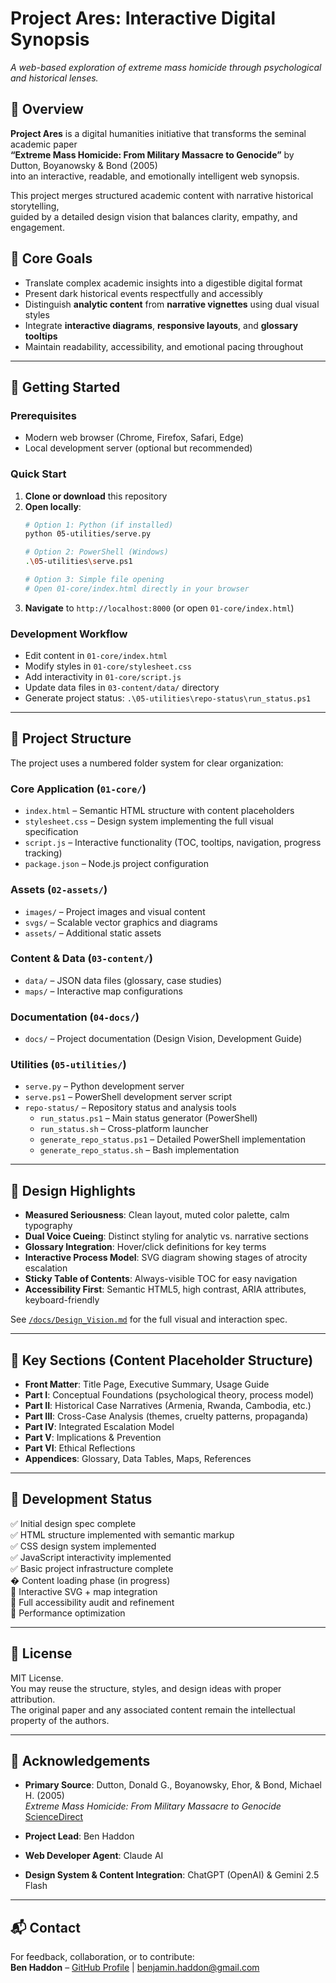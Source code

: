 # Project Ares: Interactive Digital Synopsis  
_A web-based exploration of extreme mass homicide through psychological and historical lenses._

## 🧭 Overview

**Project Ares** is a digital humanities initiative that transforms the seminal academic paper  
**“Extreme Mass Homicide: From Military Massacre to Genocide”** by Dutton, Boyanowsky & Bond (2005)  
into an interactive, readable, and emotionally intelligent web synopsis.

This project merges structured academic content with narrative historical storytelling,  
guided by a detailed design vision that balances clarity, empathy, and engagement.

## 🎯 Core Goals

- Translate complex academic insights into a digestible digital format
- Present dark historical events respectfully and accessibly
- Distinguish **analytic content** from **narrative vignettes** using dual visual styles
- Integrate **interactive diagrams**, **responsive layouts**, and **glossary tooltips**
- Maintain readability, accessibility, and emotional pacing throughout

---

## 🚀 Getting Started

### Prerequisites
- Modern web browser (Chrome, Firefox, Safari, Edge)
- Local development server (optional but recommended)

### Quick Start
1. **Clone or download** this repository
2. **Open locally**:
   ```bash
   # Option 1: Python (if installed)
   python 05-utilities/serve.py
   
   # Option 2: PowerShell (Windows)
   .\05-utilities\serve.ps1
   
   # Option 3: Simple file opening
   # Open 01-core/index.html directly in your browser
   ```
3. **Navigate** to `http://localhost:8000` (or open `01-core/index.html`)

### Development Workflow
- Edit content in `01-core/index.html` 
- Modify styles in `01-core/stylesheet.css`
- Add interactivity in `01-core/script.js`
- Update data files in `03-content/data/` directory
- Generate project status: `.\05-utilities\repo-status\run_status.ps1`

---

## 🧱 Project Structure

The project uses a numbered folder system for clear organization:

### Core Application (`01-core/`)
- `index.html` – Semantic HTML structure with content placeholders
- `stylesheet.css` – Design system implementing the full visual specification  
- `script.js` – Interactive functionality (TOC, tooltips, navigation, progress tracking)
- `package.json` – Node.js project configuration

### Assets (`02-assets/`)
- `images/` – Project images and visual content
- `svgs/` – Scalable vector graphics and diagrams  
- `assets/` – Additional static assets

### Content & Data (`03-content/`)
- `data/` – JSON data files (glossary, case studies)
- `maps/` – Interactive map configurations

### Documentation (`04-docs/`)
- `docs/` – Project documentation (Design Vision, Development Guide)

### Utilities (`05-utilities/`)
- `serve.py` – Python development server
- `serve.ps1` – PowerShell development server script
- `repo-status/` – Repository status and analysis tools
  - `run_status.ps1` – Main status generator (PowerShell)
  - `run_status.sh` – Cross-platform launcher
  - `generate_repo_status.ps1` – Detailed PowerShell implementation
  - `generate_repo_status.sh` – Bash implementation

---

## 📐 Design Highlights

- **Measured Seriousness**: Clean layout, muted color palette, calm typography
- **Dual Voice Cueing**: Distinct styling for analytic vs. narrative sections
- **Glossary Integration**: Hover/click definitions for key terms
- **Interactive Process Model**: SVG diagram showing stages of atrocity escalation
- **Sticky Table of Contents**: Always-visible TOC for easy navigation
- **Accessibility First**: Semantic HTML5, high contrast, ARIA attributes, keyboard-friendly

See [`/docs/Design_Vision.md`](docs/Design_Vision.md) for the full visual and interaction spec.

---

## 📂 Key Sections (Content Placeholder Structure)

- **Front Matter**: Title Page, Executive Summary, Usage Guide  
- **Part I**: Conceptual Foundations (psychological theory, process model)  
- **Part II**: Historical Case Narratives (Armenia, Rwanda, Cambodia, etc.)  
- **Part III**: Cross-Case Analysis (themes, cruelty patterns, propaganda)  
- **Part IV**: Integrated Escalation Model  
- **Part V**: Implications & Prevention  
- **Part VI**: Ethical Reflections  
- **Appendices**: Glossary, Data Tables, Maps, References

---

## 🚧 Development Status

✅ Initial design spec complete  
✅ HTML structure implemented with semantic markup  
✅ CSS design system implemented  
✅ JavaScript interactivity implemented  
✅ Basic project infrastructure complete  
� Content loading phase (in progress)  
🔲 Interactive SVG + map integration  
🔲 Full accessibility audit and refinement  
🔲 Performance optimization

---

## 📜 License

MIT License.  
You may reuse the structure, styles, and design ideas with proper attribution.  
The original paper and any associated content remain the intellectual property of the authors.

---

## 🤝 Acknowledgements

- **Primary Source**: Dutton, Donald G., Boyanowsky, Ehor, & Bond, Michael H. (2005)  
  _Extreme Mass Homicide: From Military Massacre to Genocide_  
  [ScienceDirect](https://www.sciencedirect.com/science/article/abs/pii/S1359178904000461)

- **Project Lead**: Ben Haddon  
- **Web Developer Agent**: Claude AI  
- **Design System & Content Integration**: ChatGPT (OpenAI) & Gemini 2.5 Flash

---

## 📬 Contact

For feedback, collaboration, or to contribute:  
**Ben Haddon** – [GitHub Profile](https://github.com/BenWassa) | benjamin.haddon@gmail.com